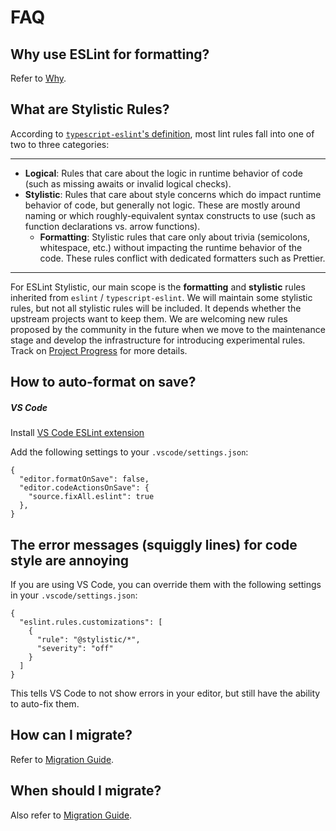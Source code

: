 # FAQ

## Why use ESLint for formatting?

Refer to [Why](/guide/why).

## What are Stylistic Rules?

According to [`typescript-eslint`'s definition](https://typescript-eslint.io/linting/troubleshooting/formatting/#eslint-core-and-formatting), most lint rules fall into one of two to three categories:

---

- **Logical**: Rules that care about the logic in runtime behavior of code (such as missing awaits or invalid logical checks).
- **Stylistic**: Rules that care about style concerns which do impact runtime behavior of code, but generally not logic. These are mostly around naming or which roughly-equivalent syntax constructs to use (such as function declarations vs. arrow functions).
  - **Formatting**: Stylistic rules that care only about trivia (semicolons, whitespace, etc.) without impacting the runtime behavior of the code. These rules conflict with dedicated formatters such as Prettier.

---

For ESLint Stylistic, our main scope is the **formatting** and **stylistic** rules inherited from `eslint` / `typescript-eslint`. We will maintain some stylistic rules, but not all stylistic rules will be included. It depends whether the upstream projects want to keep them. We are welcoming new rules proposed by the community in the future when we move to the maintenance stage and develop the infrastructure for introducing experimental rules. Track on [Project Progress](/contribute/project-progress) for more details.

## How to auto-format on save?

##### VS Code

Install [VS Code ESLint extension](https://marketplace.visualstudio.com/items?itemName=dbaeumer.vscode-eslint)

Add the following settings to your `.vscode/settings.json`:

```jsonc
{
  "editor.formatOnSave": false,
  "editor.codeActionsOnSave": {
    "source.fixAll.eslint": true
  },
}
```

## The error messages (squiggly lines) for code style are annoying

If you are using VS Code, you can override them with the following settings in your `.vscode/settings.json`:

```jsonc
{
  "eslint.rules.customizations": [
    {
      "rule": "@stylistic/*",
      "severity": "off"
    }
  ]
}
```

This tells VS Code to not show errors in your editor, but still have the ability to auto-fix them.

## How can I migrate?

Refer to [Migration Guide](/guide/migration).

## When should I migrate?

Also refer to [Migration Guide](/guide/migration#when-should-i-migrate).
